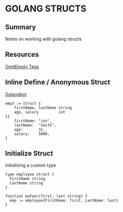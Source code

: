 # GOLANG STRUCTS

## Summary

Notes on working with golang structs

## Resources

[OmitEmpty Tags](https://www.sohamkamani.com/blog/golang/2018-07-19-golang-omitempty/)

## Inline Define / Anonymous Struct

[Golangbot](https://golangbot.com/structs/)

```golang
emp3 := struct {
    firstName, lastName string
    age, salary         int
}{
    firstName: "jon",
    lastName:  "smith",
    age:       31,
    salary:    5000,
}
```

## Initialize Struct

initializing a custom type

```golang
type employee struct {
  FirstName string
  LastName string
}

function myFunc(first, last string) {
  emp := employee{FirstName: first, LastName: last}
}
```
